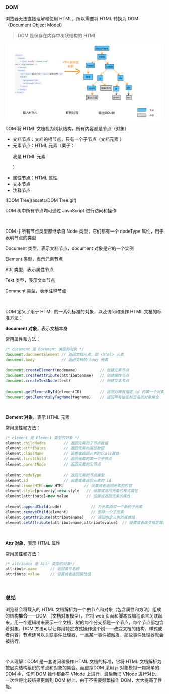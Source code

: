 ### DOM 

浏览器无法直接理解和使用 HTML，所以需要将 HTML 转换为 DOM（Document Object Model）

> DOM 是保存在内存中树状结构的 HTML

![DOM](assets/DOM.png)

DOM 将 HTML 文档视为树状结构，所有内容都是节点（对象）

- 文档节点：文档的根节点，只有一个子节点（文档元素 <html>）
- 元素节点：HTML 元素（栗子：<p>我是 HTML 元素<p>）
- 属性节点：HTML 属性
- 文本节点
- 注释节点

![DOM Tree](assets/DOM Tree.gif)

DOM 树中所有节点均可通过 JavaScript 进行访问和操作

&emsp;

DOM 中所有节点类型都继承自 Node 类型，它们都有一个 nodeType 属性，用于表明节点的类型

Document 类型，表示文档节点，document 对象是它的一个实例

Element 类型，表示元素节点

Attr 类型，表示属性节点

Text 类型，表示文本节点

Comment 类型，表示注释节点

&emsp;

DOM 定义了用于 HTML 的一系列标准的对象，以及访问和操作 HTML 文档的标准方法：

**document 对象**，表示文档本身

常用属性和方法：

~~~ javascript
/* document 是 Document 类型的对象 */
document.documentElement // 返回文档元素，即 <html> 元素
document.body            // 返回文档的 body 元素

document.createElement(nodename)          // 创建元素节点
document.createAttribute(attributename)   // 创建属性节点
document.createTextNode(text)             // 创建文本节点

document.getElementById(elementID)        // 返回对拥有指定 id 的第一个对象的引用
document.getElementsByTagName(tagname)    // 返回带有指定标签名的对象集合
~~~

&emsp;

**Element 对象**，表示 HTML 元素

常用属性和方法：

~~~ javascript
/* element 是 Element 类型的对象 */
element.childNodes        // 返回元素的子节点数组
element.attributes        // 返回元素的属性数组
element.className         // 设置或返回元素的class属性
element.firstChild        // 返回元素的第一个子节点
element.parentNode        // 返回元素的父节点

element.nodeType          // 返回元素的节点类型
element.id                // 设置或者返回元素的 id
element.innerHTML=new HTML         // 设置或者返回元素的内容
element.style[property]=new style   // 设置或返回元素的样式属性
element[attribute]=new value        // 设置或返回元素的属性

element.appendChild(node)             // 为元素添加一个新的子元素
element.removeChild(element)          // 删除一个子元素
element.getAttribute(attributename)   // 返回指定元素的属性值
element.setAttribute(attributename,attributevalue)  // 设置或者改变指定属性并指定值
~~~

&emsp;

**Attr 对象**，表示 HTML 属性

常用属性和方法：

~~~ javascript
/* attribute 是 Attr 类型的对象*/
attribute.name      // 返回属性名称
attribute.value     // 设置或者返回属性值
~~~

&emsp;

### 总结

浏览器会将载入的 HTML 文档解析为一个由节点和对象（包含属性和方法）组成的结构**集合**——DOM （文档对象模型），它将 web 页面和脚本或编程语言关联起来，用一个逻辑树来表示一个文档，树的每个分支都是一个节点，每个节点都包含着对象。DOM 方法可以让你用特定方式操作这个树——改变文档的结构、样式或者内容。节点还可以关联事件处理器，一旦某一事件被触发，那些事件处理器就会被执行。

&emsp;

个人理解：DOM 是一套访问和操作 HTML 文档的标准，它将 HTML 文档解析为按层次结构组织的节点和对象的集合。而虚拟DOM 采用 js 对象模拟一颗简单的 DOM 树，任何 DOM 操作都会在 VNode 上进行，最后新旧 VNode 进行对比，一次性将比较结果更新到 DOM 树上。由于不需要频繁操作 DOM，大大提高了性能。

